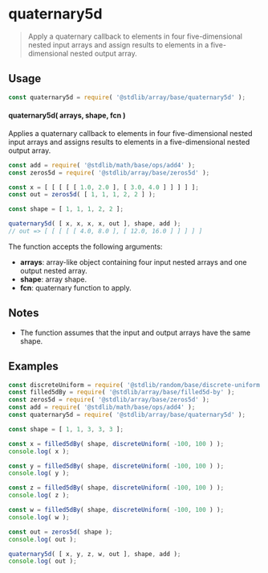 <!--

@license Apache-2.0

Copyright (c) 2023 The Stdlib Authors.

Licensed under the Apache License, Version 2.0 (the "License");
you may not use this file except in compliance with the License.
You may obtain a copy of the License at

   http://www.apache.org/licenses/LICENSE-2.0

Unless required by applicable law or agreed to in writing, software
distributed under the License is distributed on an "AS IS" BASIS,
WITHOUT WARRANTIES OR CONDITIONS OF ANY KIND, either express or implied.
See the License for the specific language governing permissions and
limitations under the License.

-->

# quaternary5d

> Apply a quaternary callback to elements in four five-dimensional nested input arrays and assign results to elements in a five-dimensional nested output array.

<section class="intro">

</section>

<!-- /.intro -->

<section class="usage">

## Usage

```javascript
const quaternary5d = require( '@stdlib/array/base/quaternary5d' );
```

#### quaternary5d( arrays, shape, fcn )

Applies a quaternary callback to elements in four five-dimensional nested input arrays and assigns results to elements in a five-dimensional nested output array.

```javascript
const add = require( '@stdlib/math/base/ops/add4' );
const zeros5d = require( '@stdlib/array/base/zeros5d' );

const x = [ [ [ [ [ 1.0, 2.0 ], [ 3.0, 4.0 ] ] ] ] ];
const out = zeros5d( [ 1, 1, 1, 2, 2 ] );

const shape = [ 1, 1, 1, 2, 2 ];

quaternary5d( [ x, x, x, x, out ], shape, add );
// out => [ [ [ [ [ 4.0, 8.0 ], [ 12.0, 16.0 ] ] ] ] ]
```

The function accepts the following arguments:

-   **arrays**: array-like object containing four input nested arrays and one output nested array.
-   **shape**: array shape.
-   **fcn**: quaternary function to apply.

</section>

<!-- /.usage -->

<section class="notes">

## Notes

-   The function assumes that the input and output arrays have the same shape.

</section>

<!-- /.notes -->

<section class="examples">

## Examples

<!-- eslint no-undef: "error" -->

```javascript
const discreteUniform = require( '@stdlib/random/base/discrete-uniform' ).factory;
const filled5dBy = require( '@stdlib/array/base/filled5d-by' );
const zeros5d = require( '@stdlib/array/base/zeros5d' );
const add = require( '@stdlib/math/base/ops/add4' );
const quaternary5d = require( '@stdlib/array/base/quaternary5d' );

const shape = [ 1, 1, 3, 3, 3 ];

const x = filled5dBy( shape, discreteUniform( -100, 100 ) );
console.log( x );

const y = filled5dBy( shape, discreteUniform( -100, 100 ) );
console.log( y );

const z = filled5dBy( shape, discreteUniform( -100, 100 ) );
console.log( z );

const w = filled5dBy( shape, discreteUniform( -100, 100 ) );
console.log( w );

const out = zeros5d( shape );
console.log( out );

quaternary5d( [ x, y, z, w, out ], shape, add );
console.log( out );
```

</section>

<!-- /.examples -->

<!-- Section for related `stdlib` packages. Do not manually edit this section, as it is automatically populated. -->

<section class="related">

</section>

<!-- /.related -->

<!-- Section for all links. Make sure to keep an empty line after the `section` element and another before the `/section` close. -->

<section class="links">

</section>

<!-- /.links -->
